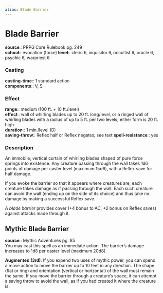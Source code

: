 ```yaml
---
alias: Blade Barrier
---
```


# Blade Barrier 

**source**:: PRPG Core Rulebook pg. 249  
**school**:: evocation (force)
**level**:: cleric 6, inquisitor 6, occultist 6, oracle 6, psychic 6, warpriest 6

### Casting 

**casting-time**:: 1 standard action  
**components**:: V, S

### Effect 

**range**:: medium (100 ft. + 10 ft./level)  
**effect**:: wall of whirling blades up to 20 ft. long/level, or a ringed wall of whirling blades with a radius of up to 5 ft. per two levels; either form is 20 ft. high  
**duration**:: 1 min./level (D)  
**saving-throw**:: Reflex half or Reflex negates; see text
**spell-resistance**:: yes

### Description 

An immobile, vertical curtain of whirling blades shaped of pure force springs into existence. Any creature passing through the wall takes 1d6 points of damage per caster level (maximum 15d6), with a Reflex save for half damage.  
  
If you evoke the barrier so that it appears where creatures are, each creature takes damage as if passing through the wall. Each such creature can avoid the wall (ending up on the side of its choice) and thus take no damage by making a successful Reflex save.  
  
A *blade barrier* provides cover (+4 bonus to AC, +2 bonus on Reflex saves) against attacks made through it.

## Mythic Blade Barrier 

**source**:: Mythic Adventures pg. 85  
You may cast this spell as an immediate action. The barrier’s damage increases to 1d8 per caster level (maximum 20d8).  
  
**Augmented (3rd)**: If you expend two uses of mythic power, you can spend a move action to move the barrier up to 10 feet in any direction. The shape (flat or ring) and orientation (vertical or horizontal) of the wall must remain the same. If you move the barrier through a creature’s space, it can attempt a saving throw to avoid the wall, as if you had created it where the creature is.
